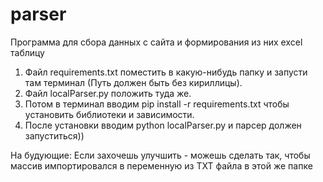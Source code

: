 # parser
Программа для сбора данных с сайта и формирования из них excel таблицу 


1) Файл requirements.txt поместить в какую-нибудь папку и запусти там терминал (Путь должен быть без кириллицы).
2) Файл localParser.py положить туда же.
3) Потом в терминал вводим pip install -r requirements.txt чтобы установить библиотеки и зависимости.
4) После установки вводим python localParser.py и парсер должен запуститься))

На будующие:
Если захочешь улучшить - можешь сделать так, чтобы массив импортировался в переменную из TXT файла в этой же папке
